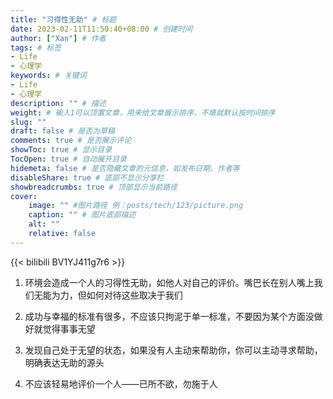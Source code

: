```yaml
---
title: "习得性无助" # 标题
date: 2023-02-11T11:50:40+08:00 # 创建时间
author: ["Xan"] # 作者
tags: # 标签
- Life 
- 心理学
keywords: # 关键词
- Life 
- 心理学
description: "" # 描述
weight: # 输入1可以顶置文章，用来给文章展示排序，不填就默认按时间排序
slug: ""
draft: false # 是否为草稿
comments: true # 是否展示评论
showToc: true # 显示目录
TocOpen: true # 自动展开目录
hidemeta: false # 是否隐藏文章的元信息，如发布日期、作者等
disableShare: true # 底部不显示分享栏
showbreadcrumbs: true # 顶部显示当前路径
cover:
    image: "" #图片路径 例：posts/tech/123/picture.png
    caption: "" # 图片底部描述
    alt: ""
    relative: false
---
```


{{< bilibili BV1YJ411g7r6 >}}

1. 环境会造成一个人的习得性无助，如他人对自己的评价。嘴巴长在别人嘴上我们无能为力，但如何对待这些取决于我们

2. 成功与幸福的标准有很多，不应该只拘泥于单一标准，不要因为某个方面没做好就觉得事事无望

3. 发现自己处于无望的状态，如果没有人主动来帮助你，你可以主动寻求帮助，明确表达无助的源头

4. 不应该轻易地评价一个人——已所不欲，勿施于人